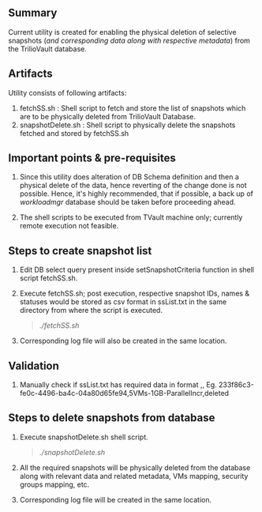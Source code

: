 ## Summary

Current utility is created for enabling the physical deletion of selective snapshots (*and corresponding data along with respective metadata*) from the TrilioVault database.
    
## Artifacts

Utility consists of following artifacts:
1. fetchSS.sh : Shell script to fetch and store the list of snapshots which are to be physically deleted from TrilioVault Database.
2. snapshotDelete.sh : Shell script to physically delete the snapshots fetched and stored by fetchSS.sh


## Important points & pre-requisites

1. Since this utility does alteration of DB Schema definition and then a physical delete of the data, hence reverting of the change done is not possible. Hence, it's highly recommended, that if possible, a back up of *workloadmgr* database should be taken before proceeding ahead.

2. The shell scripts to be executed from TVault machine only; currently remote execution not feasible.

## Steps to create snapshot list

1. Edit DB select query present inside setSnapshotCriteria function in shell script fetchSS.sh.

2. Execute fetchSS.sh; post execution, respective snapshot IDs, names & statuses would be stored as csv format in ssList.txt in the same directory from where the script is executed.
    
    >   *./fetchSS.sh*

3. Corresponding log file will also be created in the same location.

## Validation
1. Manually check if ssList.txt has required data in format <SnapshotID>,<SnapshotName>,<SnapshotStatus>
    Eg. 233f86c3-fe0c-4496-ba4c-04a80d65fe94,5VMs-1GB-ParallelIncr,deleted

## Steps to delete snapshots from database

1. Execute snapshotDelete.sh shell script.

    >   *./snapshotDelete.sh*

3. All the required snapshots will be physically deleted from the database along with relevant data and related metadata, VMs mapping, security groups mapping, etc.

4. Corresponding log file will be created in the same location.
